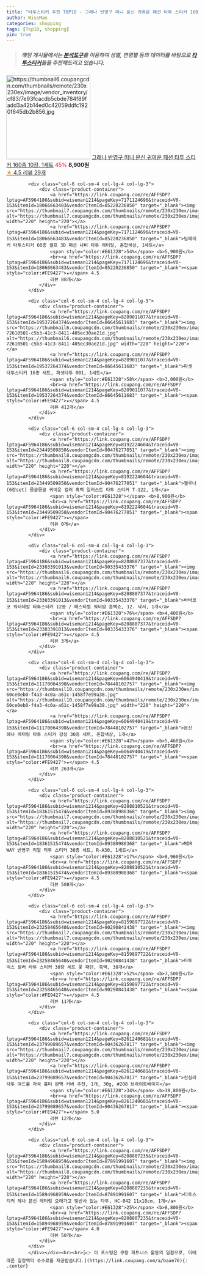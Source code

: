 ```yaml
---
title: "타투스티커 추천 TOP10 - 그래나 반영구 미니 문신 귀여운 패션 타투 스티커 160종 10장, 1세트"
author: WiseMan
categories: shopping
tags: [Top10, shopping]
pin: true
---
```


> ##### 해당 게시물에서는 [**분석도구**](https://itemscout.io/)를 이용하여 **성별**, **연령별** 등의 데이터를 바탕으로 [**타투스티커**](https://link.coupang.com/a/baae76)들을 추천해드리고 있습니다.
<div class="container"><div class="row">
            <div class="col-6 col-sm-4 col-lg-4 col-lg-3">
                <div class="product-container">
                    <a href="https://link.coupang.com/re/AFFSDP?lptag=AF5964186&subid=wiseman1214&pageKey=8118702068&traceid=V0-153&itemId=23020579218&vendorItemId=90054362581" target="_blank"><img src="https://thumbnail6.coupangcdn.com/thumbnails/remote/230x230ex/image/vendor_inventory/cf83/7e93fcacdb5cbde784f89fadd3a42b14ed0c42059ddfc1920f645db2b856.jpg" alt="https://thumbnail6.coupangcdn.com/thumbnails/remote/230x230ex/image/vendor_inventory/cf83/7e93fcacdb5cbde784f89fadd3a42b14ed0c42059ddfc1920f645db2b856.jpg" width="220" height="220"></a>
                    <a href="https://link.coupang.com/re/AFFSDP?lptag=AF5964186&subid=wiseman1214&pageKey=8118702068&traceid=V0-153&itemId=23020579218&vendorItemId=90054362581" target="_blank">그래나 반영구 미니 문신 귀여운 패션 타투 스티커 160종 10장, 1세트</a>
                    <span style="color:#E61328">45%</span> <b>8,900원</b>
                    <br><a href="https://link.coupang.com/re/AFFSDP?lptag=AF5964186&subid=wiseman1214&pageKey=8118702068&traceid=V0-153&itemId=23020579218&vendorItemId=90054362581" target="_blank"><span style="color:#FE9427">★</span> 4.5
                    리뷰 29개</a>
                </div>
            </div>
            
            <div class="col-6 col-sm-4 col-lg-4 col-lg-3">
                <div class="product-container">
                    <a href="https://link.coupang.com/re/AFFSDP?lptag=AF5964186&subid=wiseman1214&pageKey=7171124696&traceid=V0-153&itemId=18066663483&vendorItemId=85220236850" target="_blank"><img src="https://thumbnail7.coupangcdn.com/thumbnails/remote/230x230ex/image/vendor_inventory/0567/98dcfad6e130e1f55e920e77c068abfe53b139265121409c66438aeb07e4.jpg" alt="https://thumbnail7.coupangcdn.com/thumbnails/remote/230x230ex/image/vendor_inventory/0567/98dcfad6e130e1f55e920e77c068abfe53b139265121409c66438aeb07e4.jpg" width="220" height="220"></a>
                    <a href="https://link.coupang.com/re/AFFSDP?lptag=AF5964186&subid=wiseman1214&pageKey=7171124696&traceid=V0-153&itemId=18066663483&vendorItemId=85220236850" target="_blank">팀메이커 타투스티커 60종 셀프 3D 패션 나비 타투 레터링, 혼합색상, 1세트</a>
                    <span style="color:#E61328">54%</span> <b>5,900원</b>
                    <br><a href="https://link.coupang.com/re/AFFSDP?lptag=AF5964186&subid=wiseman1214&pageKey=7171124696&traceid=V0-153&itemId=18066663483&vendorItemId=85220236850" target="_blank"><span style="color:#FE9427">★</span> 4.5
                    리뷰 88개</a>
                </div>
            </div>
            
            <div class="col-6 col-sm-4 col-lg-4 col-lg-3">
                <div class="product-container">
                    <a href="https://link.coupang.com/re/AFFSDP?lptag=AF5964186&subid=wiseman1214&pageKey=8209011077&traceid=V0-153&itemId=19537264374&vendorItemId=86645611683" target="_blank"><img src="https://thumbnail6.coupangcdn.com/thumbnails/remote/230x230ex/image/retail/images/1339703813510921-72610501-c5b3-41c3-8411-405ec30ae21d.jpg" alt="https://thumbnail6.coupangcdn.com/thumbnails/remote/230x230ex/image/retail/images/1339703813510921-72610501-c5b3-41c3-8411-405ec30ae21d.jpg" width="220" height="220"></a>
                    <a href="https://link.coupang.com/re/AFFSDP?lptag=AF5964186&subid=wiseman1214&pageKey=8209011077&traceid=V0-153&itemId=19537264374&vendorItemId=86645611683" target="_blank">파셋 타투스티커 16종 세트, 파셋타투 001, 1세트</a>
                    <span style="color:#E61328">58%</span> <b>3,000원</b>
                    <br><a href="https://link.coupang.com/re/AFFSDP?lptag=AF5964186&subid=wiseman1214&pageKey=8209011077&traceid=V0-153&itemId=19537264374&vendorItemId=86645611683" target="_blank"><span style="color:#FE9427">★</span> 4.5
                    리뷰 412개</a>
                </div>
            </div>
            
            <div class="col-6 col-sm-4 col-lg-4 col-lg-3">
                <div class="product-container">
                    <a href="https://link.coupang.com/re/AFFSDP?lptag=AF5964186&subid=wiseman1214&pageKey=8192224604&traceid=V0-153&itemId=23449509850&vendorItemId=90476277051" target="_blank"><img src="https://thumbnail8.coupangcdn.com/thumbnails/remote/230x230ex/image/vendor_inventory/3ccc/fbd4ff69fb09c39f9320451445fdd89c2f9f7456c5d3b7f796409ee79841.jpg" alt="https://thumbnail8.coupangcdn.com/thumbnails/remote/230x230ex/image/vendor_inventory/3ccc/fbd4ff69fb09c39f9320451445fdd89c2f9f7456c5d3b7f796409ee79841.jpg" width="220" height="220"></a>
                    <a href="https://link.coupang.com/re/AFFSDP?lptag=AF5964186&subid=wiseman1214&pageKey=8192224604&traceid=V0-153&itemId=23449509850&vendorItemId=90476277051" target="_blank">젤루나 (6장set) 몽글몽글 귀여운 컬러 흑백 일러스트 타투 스티커 T-122, 1개</a>
                    <span style="color:#E61328"></span> <b>8,900원</b>
                    <br><a href="https://link.coupang.com/re/AFFSDP?lptag=AF5964186&subid=wiseman1214&pageKey=8192224604&traceid=V0-153&itemId=23449509850&vendorItemId=90476277051" target="_blank"><span style="color:#FE9427">★</span> 
                    리뷰 0개</a>
                </div>
            </div>
            
            <div class="col-6 col-sm-4 col-lg-4 col-lg-3">
                <div class="product-container">
                    <a href="https://link.coupang.com/re/AFFSDP?lptag=AF5964186&subid=wiseman1214&pageKey=8208887377&traceid=V0-153&itemId=23303391013&vendorItemId=90335433376" target="_blank"><img src="https://thumbnail6.coupangcdn.com/thumbnails/remote/230x230ex/image/vendor_inventory/d67a/37dbfae2d5daca521813896ba37ab7e6b973955f0acd205d80764dc92a33.jpg" alt="https://thumbnail6.coupangcdn.com/thumbnails/remote/230x230ex/image/vendor_inventory/d67a/37dbfae2d5daca521813896ba37ab7e6b973955f0acd205d80764dc92a33.jpg" width="220" height="220"></a>
                    <a href="https://link.coupang.com/re/AFFSDP?lptag=AF5964186&subid=wiseman1214&pageKey=8208887377&traceid=V0-153&itemId=23303391013&vendorItemId=90335433376" target="_blank">바바코코 워터데칼 타투스티커 12종 / 페스티벌 워터밤 흠뻑쇼, 12. 낙서, 1개</a>
                    <span style="color:#E61328">76%</span> <b>4,400원</b>
                    <br><a href="https://link.coupang.com/re/AFFSDP?lptag=AF5964186&subid=wiseman1214&pageKey=8208887377&traceid=V0-153&itemId=23303391013&vendorItemId=90335433376" target="_blank"><span style="color:#FE9427">★</span> 4.5
                    리뷰 3개</a>
                </div>
            </div>
            
            <div class="col-6 col-sm-4 col-lg-4 col-lg-3">
                <div class="product-container">
                    <a href="https://link.coupang.com/re/AFFSDP?lptag=AF5964186&subid=wiseman1214&pageKey=6064940419&traceid=V0-153&itemId=11170064390&vendorItemId=78448102757" target="_blank"><img src="https://thumbnail10.coupangcdn.com/thumbnails/remote/230x230ex/image/retail/images/737107405559933-60ce0eb0-f4a3-4c0a-a61c-1458f7e99a38.jpg" alt="https://thumbnail10.coupangcdn.com/thumbnails/remote/230x230ex/image/retail/images/737107405559933-60ce0eb0-f4a3-4c0a-a61c-1458f7e99a38.jpg" width="220" height="220"></a>
                    <a href="https://link.coupang.com/re/AFFSDP?lptag=AF5964186&subid=wiseman1214&pageKey=6064940419&traceid=V0-153&itemId=11170064390&vendorItemId=78448102757" target="_blank">문신 헤나 레터링 타투 스티커 감성 30종 세트, 혼합색상, 1개</a>
                    <span style="color:#E61328">42%</span> <b>5,460원</b>
                    <br><a href="https://link.coupang.com/re/AFFSDP?lptag=AF5964186&subid=wiseman1214&pageKey=6064940419&traceid=V0-153&itemId=11170064390&vendorItemId=78448102757" target="_blank"><span style="color:#FE9427">★</span> 4.5
                    리뷰 263개</a>
                </div>
            </div>
            
            <div class="col-6 col-sm-4 col-lg-4 col-lg-3">
                <div class="product-container">
                    <a href="https://link.coupang.com/re/AFFSDP?lptag=AF5964186&subid=wiseman1214&pageKey=8208810521&traceid=V0-153&itemId=18361515474&vendorItemId=89380980368" target="_blank"><img src="https://thumbnail7.coupangcdn.com/thumbnails/remote/230x230ex/image/vendor_inventory/8c3b/9d931f781b9334251be2ac8abc8ca994cc8f5e557a1507f8912211a6b486.jpg" alt="https://thumbnail7.coupangcdn.com/thumbnails/remote/230x230ex/image/vendor_inventory/8c3b/9d931f781b9334251be2ac8abc8ca994cc8f5e557a1507f8912211a6b486.jpg" width="220" height="220"></a>
                    <a href="https://link.coupang.com/re/AFFSDP?lptag=AF5964186&subid=wiseman1214&pageKey=8208810521&traceid=V0-153&itemId=18361515474&vendorItemId=89380980368" target="_blank">MIR WAY 반영구 리얼 타투 스티커 30종 세트, R-A30, 1세트</a>
                    <span style="color:#E61328">17%</span> <b>8,960원</b>
                    <br><a href="https://link.coupang.com/re/AFFSDP?lptag=AF5964186&subid=wiseman1214&pageKey=8208810521&traceid=V0-153&itemId=18361515474&vendorItemId=89380980368" target="_blank"><span style="color:#FE9427">★</span> 4.5
                    리뷰 508개</a>
                </div>
            </div>
            
            <div class="col-6 col-sm-4 col-lg-4 col-lg-3">
                <div class="product-container">
                    <a href="https://link.coupang.com/re/AFFSDP?lptag=AF5964186&subid=wiseman1214&pageKey=8159897722&traceid=V0-153&itemId=23258465640&vendorItemId=90290841438" target="_blank"><img src="https://thumbnail7.coupangcdn.com/thumbnails/remote/230x230ex/image/vendor_inventory/8b31/91a026555dc58ca757833abaf41714a4070e01232eacb0cdec036e6051da.jpg" alt="https://thumbnail7.coupangcdn.com/thumbnails/remote/230x230ex/image/vendor_inventory/8b31/91a026555dc58ca757833abaf41714a4070e01232eacb0cdec036e6051da.jpg" width="220" height="220"></a>
                    <a href="https://link.coupang.com/re/AFFSDP?lptag=AF5964186&subid=wiseman1214&pageKey=8159897722&traceid=V0-153&itemId=23258465640&vendorItemId=90290841438" target="_blank">타투 믹스 컬러 타투 스티커 30장 세트 꽃 패턴, 흑백, 30개</a>
                    <span style="color:#E61328">52%</span> <b>7,500원</b>
                    <br><a href="https://link.coupang.com/re/AFFSDP?lptag=AF5964186&subid=wiseman1214&pageKey=8159897722&traceid=V0-153&itemId=23258465640&vendorItemId=90290841438" target="_blank"><span style="color:#FE9427">★</span> 4.5
                    리뷰 11개</a>
                </div>
            </div>
            
            <div class="col-6 col-sm-4 col-lg-4 col-lg-3">
                <div class="product-container">
                    <a href="https://link.coupang.com/re/AFFSDP?lptag=AF5964186&subid=wiseman1214&pageKey=8261240681&traceid=V0-153&itemId=23799089657&vendorItemId=90436267817" target="_blank"><img src="https://thumbnail7.coupangcdn.com/thumbnails/remote/230x230ex/image/vendor_inventory/9fc3/a4403e39c3c92ebb354aa1312d9bfdf74d89dcbf82a76c9984256e10b0ed.jpg" alt="https://thumbnail7.coupangcdn.com/thumbnails/remote/230x230ex/image/vendor_inventory/9fc3/a4403e39c3c92ebb354aa1312d9bfdf74d89dcbf82a76c9984256e10b0ed.jpg" width="220" height="220"></a>
                    <a href="https://link.coupang.com/re/AFFSDP?lptag=AF5964186&subid=wiseman1214&pageKey=8261240681&traceid=V0-153&itemId=23799089657&vendorItemId=90436267817" target="_blank">컨실러 타투 여드름 자국 흉터 완벽 커버 추천, 1개, 30g, #208 브라이트베이지</a>
                    <span style="color:#E61328">34%</span> <b>19,800원</b>
                    <br><a href="https://link.coupang.com/re/AFFSDP?lptag=AF5964186&subid=wiseman1214&pageKey=8261240681&traceid=V0-153&itemId=23799089657&vendorItemId=90436267817" target="_blank"><span style="color:#FE9427">★</span> 5.0
                    리뷰 12개</a>
                </div>
            </div>
            
            <div class="col-6 col-sm-4 col-lg-4 col-lg-3">
                <div class="product-container">
                    <a href="https://link.coupang.com/re/AFFSDP?lptag=AF5964186&subid=wiseman1214&pageKey=8208807235&traceid=V0-153&itemId=15894968959&vendorItemId=87891991607" target="_blank"><img src="https://thumbnail8.coupangcdn.com/thumbnails/remote/230x230ex/image/vendor_inventory/2e86/276b41076a0f658af6218867b405fd04fd4a705b2516e69c740566471e7f.jpg" alt="https://thumbnail8.coupangcdn.com/thumbnails/remote/230x230ex/image/vendor_inventory/2e86/276b41076a0f658af6218867b405fd04fd4a705b2516e69c740566471e7f.jpg" width="220" height="220"></a>
                    <a href="https://link.coupang.com/re/AFFSDP?lptag=AF5964186&subid=wiseman1214&pageKey=8208807235&traceid=V0-153&itemId=15894968959&vendorItemId=87891991607" target="_blank">타투스티커 헤나 문신 레터링 오래가고 빛반사 없는 타투, HC-042 11x18cm, 1개</a>
                    <span style="color:#E61328">25%</span> <b>8,800원</b>
                    <br><a href="https://link.coupang.com/re/AFFSDP?lptag=AF5964186&subid=wiseman1214&pageKey=8208807235&traceid=V0-153&itemId=15894968959&vendorItemId=87891991607" target="_blank"><span style="color:#FE9427">★</span> 4.0
                    리뷰 50개</a>
                </div>
            </div>
            </div></div><br><br>[👉 이 포스팅은 쿠팡 파트너스 활동의 일환으로, 이에 따른 일정액의 수수료를 제공받습니다.](https://link.coupang.com/a/baae76){: .center}